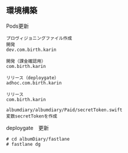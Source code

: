 ## 環境構築

Pods更新

```
プロヴィジョニングファイル作成
開発
dev.com.birth.karin

開発（課金確認用）
com.birth.karin

リリース（deploygate）
adhoc.com.birth.karin

リリース
com.birth.karin
```

```
albumdiary/albumdiary/Paid/secretToken.swift
変数secretTokenを作成
```

deploygate　更新
```
# cd albumDiary/fastlane
# fastlane dg
```


